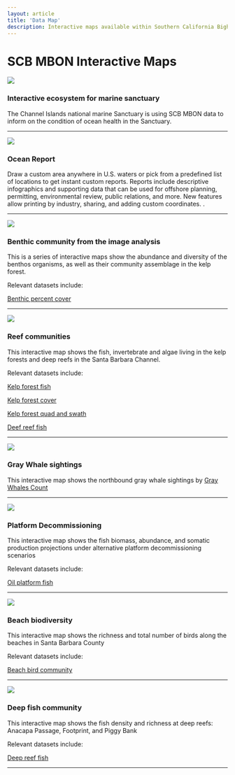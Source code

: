 ```yaml
---
layout: article
title: 'Data Map'
description: Interactive maps available within Southern California Bight.
---
```


<div class="row">
    <div class="col-md-7">
        <h1 class="page-header">SCB MBON Interactive Maps</h1>
    </div>
</div>

<div class="row">
    <div class="col-md-5">
        <div class="embed-responsive embed-responsive-16by9">
            <a href="cinms/" target="_blank">
                 <img class="img-thumbnail img-responsive img-center" src="{{site.url}}/img/maps/cinms.png">
            </a>
        </div>
    </div>
    <div class="col-md-7">
        <h3>Interactive ecosystem for marine sanctuary</h3>
        <p>The Channel Islands national marine Sanctuary is using SCB MBON data to inform on the condition of ocean health in the Sanctuary.</p>
    </div>
</div>

<hr>

<div class="row">
    <div class="col-md-5">
        <div class="embed-responsive embed-responsive-16by9">
            <a href="ocean_report/" target="_blank">
                 <img class="img-thumbnail img-responsive img-center" src="{{site.url}}/img/maps/img_ocean_report.png">
            </a>
        </div>
    </div>
    <div class="col-md-7">
        <h3>Ocean Report</h3>
        <p>Draw a custom area anywhere in U.S. waters or pick from a predefined list of locations to get instant custom reports. Reports include descriptive infographics and supporting data that can be used for offshore planning, permitting, environmental review, public relations, and more. New features allow printing by industry, sharing, and adding custom coordinates. .</p>
    </div>
</div>

<hr>

 <div class="row">
    <div class="col-md-5">
        <div class="embed-responsive embed-responsive-16by9">
            <a href="Imagery_BisQue/" target="_blank">
                 <img class="img-thumbnail img-responsive img-center" src="{{site.url}}/img/maps/benthic_imagery.jpg">
            </a>
        </div>
    </div>
    <div class="col-md-7">
        <h3>Benthic community from the image analysis</h3>
        <p>This is a series of interactive maps show the abundance and diversity of the benthos organisms, as well as their community assemblage in the kelp forest.</p>
        <p>Relevant datasets include: </p>
        <p><a href="https://portal.edirepository.org/nis/mapbrowse?scope=edi&identifier=484" target="_blank">Benthic percent cover</a></p>
    </div>
</div>

 <hr>

<div class="row">
    <div class="col-md-5">
        <div class="embed-responsive embed-responsive-16by9">
             <a href="reef_map/" target="_blank">
                <img class="img-thumbnnail img-responsive img-center" src="{{site.url}}/img/maps/newmap.png" >
            </a>
        </div>
    </div>
        <div class="col-md-7">
        <h3>Reef communities</h3>
        <p>This interactive map shows the fish, invertebrate and algae living in the kelp forests and deep reefs in the Santa Barbara Channel. </p>
        <p>Relevant datasets include: </p>
        <p><a href="https://portal.edirepository.org/nis/mapbrowse?scope=edi&identifier=5&revision=newest" target="_blank"> Kelp forest fish</a></p>
        <p><a href="https://portal.edirepository.org/nis/mapbrowse?scope=edi&identifier=3&revision=newest" target="_blank"> Kelp forest cover</a></p>
        <p><a href="https://portal.edirepository.org/nis/mapbrowse?scope=edi&identifier=6&revision=newest" target="_blank"> Kelp forest quad and swath</a></p>
        <p><a href="https://portal.edirepository.org/nis/mapbrowse?scope=edi&identifier=110&revision=newest" target="_blank"> Deef reef fish</a></p>
    </div>
</div>

<hr>

<div class="row">
    <div class="col-md-5">
        <div class="embed-responsive embed-responsive-16by9">
            <a href="marine_mammals/" target="_blank">
                 <img class="img-thumbnail img-responsive img-center" src="{{site.url}}/img/maps/graywhale.jpg">
            </a>
    </div>
</div>
    <div class="col-md-7">
        <h3>Gray Whale sightings</h3>
        <p>This interactive map shows the northbound gray whale sightings by <a href="http://www.graywhalescount.org/GWC/The_Count/The_Count.html"> Gray Whales Count</a></p>
    </div>
</div>

<hr>

<div class="row">
    <div class="col-md-5">
        <div class="embed-responsive embed-responsive-16by9">
            <a href="oil_platforms/" target="_blank">
                 <img class="img-thumbnail img-responsive img-center" src="{{site.url}}/img/maps/platform_decommission.jpg">
            </a>
    </div>
</div>
    <div class="col-md-7">
        <h3>Platform Decommissioning</h3>
        <p>This interactive map shows the fish biomass, abundance, and somatic production projections under alternative platform decommissioning scenarios </p>
        <p>Relevant datasets include: </p>
        <p><a href="https://portal.edirepository.org/nis/mapbrowse?scope=edi&identifier=111&revision=newest" target="_blank"> Oil platform fish</a></p>
    </div>
</div>

<hr>

<div class="row">
    <div class="col-md-5">
        <div class="embed-responsive embed-responsive-16by9">
            <a href="Beach_bird/" target="_blank">
                 <img class="img-thumbnail img-responsive img-center" src="{{site.url}}/img/maps/beach_bird.jpg">
            </a>
    </div>
</div>

<div class="col-md-7">
        <h3>Beach biodiversity</h3>
        <p>This interactive map shows the richness and total number of birds along the beaches in Santa Barbara County </p>
        <p>Relevant datasets include: </p>
        <p><a href="https://portal.edirepository.org/nis/mapbrowse?scope=knb-lter-sbc&identifier=51" target="_blank"> Beach bird community</a></p>
    </div>
</div>


<hr>

<div class="row">
    <div class="col-md-5">
        <div class="embed-responsive embed-responsive-16by9">
            <a href="deep_reef_fish/" target="_blank">
                 <img class="img-thumbnail img-responsive img-center" src="{{site.url}}/img/maps/deep_reef_fish.jpg">
            </a>
    </div>

</div>
    <div class="col-md-7">
        <h3>Deep fish community</h3>
        <p>This interactive map shows the fish density and richness at deep reefs: Anacapa Passage, Footprint, and Piggy Bank </p>
        <p>Relevant datasets include: </p>
        <p><a href="https://portal.edirepository.org/nis/mapbrowse?scope=edi&identifier=110" target="_blank"> Deep reef fish</a></p>
    </div>
</div>
 
 <hr>
 

 

<!--
   
    <h3 id="ASL">Biological surveys from deep and shallow reefs </h3>
<table>
    <tr>
    <td width="25%"> 
    <img class="img-thumbnnail img-responsive img-center" src="{{site.url}}/img/maps/newmap.png" alt="map">
    </td>
    <td>
<table class="dataset_descr"><tr><td class="ds_title">Santa Barbara Channel fish surveys at deep reefs: Footprint, Piggy Bank, Anacapa Passage</td>
            <td>
		<a href="https://portal.edirepository.org/nis/mapbrowse?scope=edi&identifier=110&revision=newest">dataset in repository</a></td></tr></table>
	<table class="dataset_descr"><tr><td class="ds_title">Santa Barbara Channel fish and invertebrate surveys at oil and gas platforms</td>
            <td>
		<a href="https://portal.edirepository.org/nis/mapbrowse?scope=edi&identifier=111&revision=newest">dataset in repository</a></td></tr></table>
	<table class="dataset_descr"><tr><td class="ds_title">Santa Barbara Channel fish surveys at shallow regions of oil and gas platforms (SCUBA)</td>
            <td>
		<a href="https://portal.edirepository.org/nis/mapbrowse?scope=edi&identifier=113&revision=newest">dataset in repository</a></td></tr></table>
	<table class="dataset_descr"><tr><td class="ds_title">Santa Barbara Channel fish surveys at shallow outcrops nearby the oil/gas platforms and served as a comparison of the organisms on the platforms</td>
            <td>
		<a href="https://portal.edirepository.org/nis/mapbrowse?scope=edi&identifier=112&revision=newest">dataset in repository</a></td></tr></table>
    </td>
   </tr>
</table>

    <h3 id="ASL">Gray whale sighting</h3>
<table>
    <tr>
    <td width="25%"><img class="img-thumbnail img-responsive img-center" src="{{site.url}}/img/data/datastages.png"></td>
    <td>
    <table class="dataset_descr"><tr><td class="ds_title">CALCOFI fish larvae at 66 standard stations, 1966 - ongoing</td>
            <td>
		<a href="https://portal.edirepository.org/nis/mapbrowse?scope=edi&identifier=109&revision=newest">dataset in repository</a></td></tr></table>
    </td>
   </tr>
</table>   

    <h3 id="ASL">Biological surveys from deep reefs and oil/gas platforms</h3>
<table>
    <tr>
    <td width="25%"><img class="img-thumbnail img-responsive img-center" src="{{site.url}}/img/All/Fish.jpg"></td>
    <td>
    <table class="dataset_descr">
     <h4>Biological surveys from deep reefs and oil/gas platforms</h4>
        <tr>
        <td class="ds_title">Santa Barbara Channel Marine BON: genomics study on 16S primer comparison</td>
    <td>
		<a href="https://portal.edirepository.org/nis/mapbrowse?scope=edi&identifier=114&revision=newest">dataset in repository</a></td></tr></table>
    </td>
   </tr>
</table>  
 end of group -->